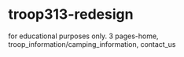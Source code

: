 # troop313-redesign
for educational purposes only.  3 pages-home, troop_information/camping_information, contact_us
